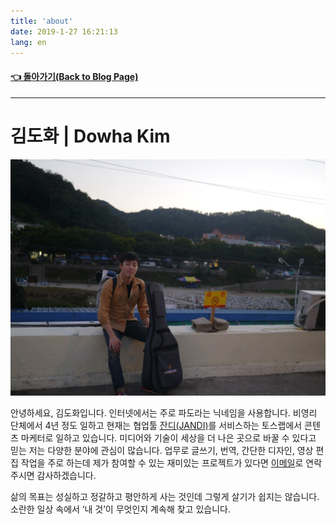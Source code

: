 ```yaml
---
title: 'about'
date: 2019-1-27 16:21:13
lang: en
---
```


#### **[👈 돌아가기(Back to Blog Page)](https://blog.dowha.kim)**

---

# 김도화 | Dowha Kim

![dowha-kim-profile](../assets/dowha-kim.jpg)

안녕하세요, 김도화입니다. 인터넷에서는 주로 파도라는 닉네임을 사용합니다. 비영리 단체에서 4년 정도 일하고 현재는 협업툴 [잔디(JANDI)](https://jandi.com/)를 서비스하는 토스랩에서 콘텐츠 마케터로 일하고 있습니다. 미디어와 기술이 세상을 더 나은 곳으로 바꿀 수 있다고 믿는 저는 다양한 분야에 관심이 많습니다. 업무로 글쓰기, 번역, 간단한 디자인, 영상 편집 작업을 주로 하는데 제가 참여할 수 있는 재미있는 프로젝트가 있다면 [이메일](mailto:mail@dowha.kim)로 연락주시면 감사하겠습니다.

삶의 목표는 성실하고 정갈하고 평안하게 사는 것인데 그렇게 살기가 쉽지는 않습니다. 소란한 일상 속에서 ‘내 것’이 무엇인지 계속해 찾고 있습니다.
